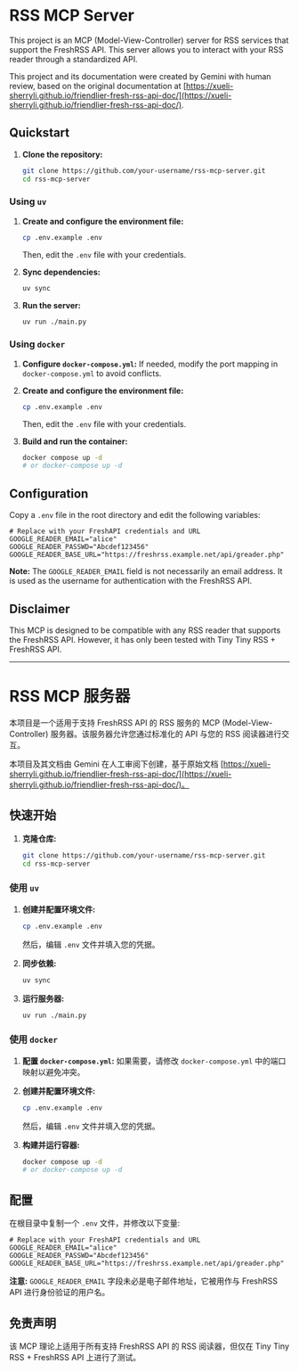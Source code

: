 # RSS MCP Server

This project is an MCP (Model-View-Controller) server for RSS services that support the FreshRSS API. This server allows you to interact with your RSS reader through a standardized API.

This project and its documentation were created by Gemini with human review, based on the original documentation at [https://xueli-sherryli.github.io/friendlier-fresh-rss-api-doc/](https://xueli-sherryli.github.io/friendlier-fresh-rss-api-doc/).

## Quickstart

1.  **Clone the repository:**
    ```bash
    git clone https://github.com/your-username/rss-mcp-server.git
    cd rss-mcp-server
    ```

### Using `uv`

1.  **Create and configure the environment file:**
    
    ```bash
    cp .env.example .env
    ```
    Then, edit the `.env` file with your credentials.
    
2.  **Sync dependencies:**
    ```bash
    uv sync
    ```

3.  **Run the server:**
    ```bash
    uv run ./main.py
    ```

### Using `docker`

1. **Configure `docker-compose.yml`:**
   If needed, modify the port mapping in `docker-compose.yml` to avoid conflicts.


2. **Create and configure the environment file:**

   ```bash
   cp .env.example .env
   ```

   Then, edit the `.env` file with your credentials.

3. **Build and run the container:**

   ```bash
   docker compose up -d
   # or docker-compose up -d
   ```

## Configuration

Copy a `.env` file in the root directory and edit the following variables:

```
# Replace with your FreshAPI credentials and URL
GOOGLE_READER_EMAIL="alice"
GOOGLE_READER_PASSWD="Abcdef123456"
GOOGLE_READER_BASE_URL="https://freshrss.example.net/api/greader.php"
```

**Note:** The `GOOGLE_READER_EMAIL` field is not necessarily an email address. It is used as the username for authentication with the FreshRSS API.

## Disclaimer

This MCP is designed to be compatible with any RSS reader that supports the FreshRSS API. However, it has only been tested with Tiny Tiny RSS + FreshRSS API.

---

# RSS MCP 服务器

本项目是一个适用于支持 FreshRSS API 的 RSS 服务的 MCP (Model-View-Controller) 服务器。该服务器允许您通过标准化的 API 与您的 RSS 阅读器进行交互。

本项目及其文档由 Gemini 在人工审阅下创建，基于原始文档 [https://xueli-sherryli.github.io/friendlier-fresh-rss-api-doc/](https://xueli-sherryli.github.io/friendlier-fresh-rss-api-doc/)。

## 快速开始

1.  **克隆仓库:**
    ```bash
    git clone https://github.com/your-username/rss-mcp-server.git
    cd rss-mcp-server
    ```

### 使用 `uv`

1.  **创建并配置环境文件:**
    
    ```bash
    cp .env.example .env
    ```
    然后，编辑 `.env` 文件并填入您的凭据。
    
2.  **同步依赖:**
    ```bash
    uv sync
    ```

3.  **运行服务器:**
    ```bash
    uv run ./main.py
    ```

### 使用 `docker`

1. **配置 `docker-compose.yml`:**
   如果需要，请修改 `docker-compose.yml` 中的端口映射以避免冲突。

2. **创建并配置环境文件:**

   ```bash
   cp .env.example .env
   ```

   然后，编辑 `.env` 文件并填入您的凭据。

3. **构建并运行容器:**

   ```bash
   docker compose up -d
   # or docker-compose up -d
   ```

## 配置

在根目录中复制一个 `.env` 文件，并修改以下变量:

```
# Replace with your FreshAPI credentials and URL
GOOGLE_READER_EMAIL="alice"
GOOGLE_READER_PASSWD="Abcdef123456"
GOOGLE_READER_BASE_URL="https://freshrss.example.net/api/greader.php"
```

**注意:** `GOOGLE_READER_EMAIL` 字段未必是电子邮件地址，它被用作与 FreshRSS API 进行身份验证的用户名。

## 免责声明

该 MCP 理论上适用于所有支持 FreshRSS API 的 RSS 阅读器，但仅在 Tiny Tiny RSS + FreshRSS API 上进行了测试。
